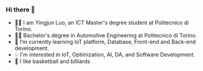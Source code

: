 ### Hi there 👋

- 🧑‍💻 I am Yingjun Luo, an ICT Master's degree student at Politecnico di Torino.
- 👨‍🎓 Bachelor's degree in Automotive Engineering at Politecnico di Torino.
- 🌱 I’m currently learning IoT platform, Database, Front-end and Back-end development.
- 💡 I'm interested in IoT, Optimization, AI, DA, and Software Development.
- 🏀 I like basketball and billiards
  
<!--
**luoyingjuntorino/luoyingjuntorino** is a ✨ _special_ ✨ repository because its `README.md` (this file) appears on your GitHub profile.

Here are some ideas to get you started:

- 🔭 I’m currently working on ...
- 🌱 I’m currently learning ...
- 👯 I’m looking to collaborate on ...
- 🤔 I’m looking for help with ...
- 💬 Ask me about ...
- 📫 How to reach me: ...
- 😄 Pronouns: ...
- ⚡ Fun fact: ...
-->
